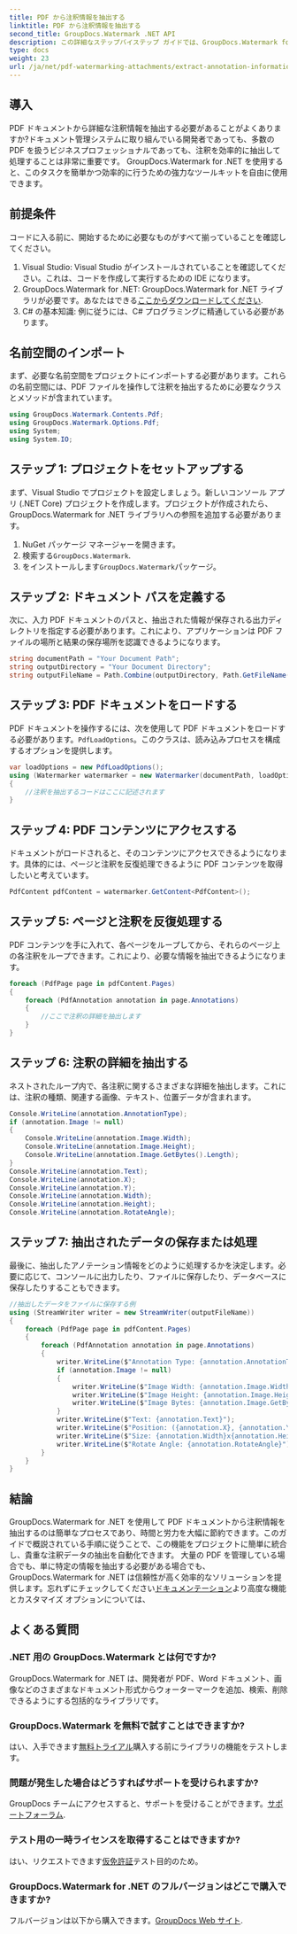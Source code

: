 ```yaml
---
title: PDF から注釈情報を抽出する
linktitle: PDF から注釈情報を抽出する
second_title: GroupDocs.Watermark .NET API
description: この詳細なステップバイステップ ガイドでは、GroupDocs.Watermark for .NET を使用して PDF ドキュメントから注釈情報を抽出する方法を学びます。
type: docs
weight: 23
url: /ja/net/pdf-watermarking-attachments/extract-annotation-information-pdf/
---
```

## 導入
PDF ドキュメントから詳細な注釈情報を抽出する必要があることがよくありますか?ドキュメント管理システムに取り組んでいる開発者であっても、多数の PDF を扱うビジネスプロフェッショナルであっても、注釈を効率的に抽出して処理することは非常に重要です。 GroupDocs.Watermark for .NET を使用すると、このタスクを簡単かつ効率的に行うための強力なツールキットを自由に使用できます。
## 前提条件
コードに入る前に、開始するために必要なものがすべて揃っていることを確認してください。
1. Visual Studio: Visual Studio がインストールされていることを確認してください。これは、コードを作成して実行するための IDE になります。
2.  GroupDocs.Watermark for .NET: GroupDocs.Watermark for .NET ライブラリが必要です。あなたはできる[ここからダウンロードしてください](https://releases.groupdocs.com/Watermark/net/).
3. C# の基本知識: 例に従うには、C# プログラミングに精通している必要があります。
## 名前空間のインポート
まず、必要な名前空間をプロジェクトにインポートする必要があります。これらの名前空間には、PDF ファイルを操作して注釈を抽出するために必要なクラスとメソッドが含まれています。
```csharp
using GroupDocs.Watermark.Contents.Pdf;
using GroupDocs.Watermark.Options.Pdf;
using System;
using System.IO;
```
## ステップ 1: プロジェクトをセットアップする
まず、Visual Studio でプロジェクトを設定しましょう。新しいコンソール アプリ (.NET Core) プロジェクトを作成します。プロジェクトが作成されたら、GroupDocs.Watermark for .NET ライブラリへの参照を追加する必要があります。
1. NuGet パッケージ マネージャーを開きます。
2. 検索する`GroupDocs.Watermark`.
3. をインストールします`GroupDocs.Watermark`パッケージ。
## ステップ 2: ドキュメント パスを定義する
次に、入力 PDF ドキュメントのパスと、抽出された情報が保存される出力ディレクトリを指定する必要があります。これにより、アプリケーションは PDF ファイルの場所と結果の保存場所を認識できるようになります。
```csharp
string documentPath = "Your Document Path";
string outputDirectory = "Your Document Directory";
string outputFileName = Path.Combine(outputDirectory, Path.GetFileName(documentPath));
```
## ステップ 3: PDF ドキュメントをロードする
 PDF ドキュメントを操作するには、次を使用して PDF ドキュメントをロードする必要があります。`PdfLoadOptions`。このクラスは、読み込みプロセスを構成するオプションを提供します。
```csharp
var loadOptions = new PdfLoadOptions();
using (Watermarker watermarker = new Watermarker(documentPath, loadOptions))
{
    //注釈を抽出するコードはここに記述されます
}
```
## ステップ 4: PDF コンテンツにアクセスする
ドキュメントがロードされると、そのコンテンツにアクセスできるようになります。具体的には、ページと注釈を反復処理できるように PDF コンテンツを取得したいと考えています。
```csharp
PdfContent pdfContent = watermarker.GetContent<PdfContent>();
```
## ステップ 5: ページと注釈を反復処理する
PDF コンテンツを手に入れて、各ページをループしてから、それらのページ上の各注釈をループできます。これにより、必要な情報を抽出できるようになります。
```csharp
foreach (PdfPage page in pdfContent.Pages)
{
    foreach (PdfAnnotation annotation in page.Annotations)
    {
        //ここで注釈の詳細を抽出します
    }
}
```
## ステップ 6: 注釈の詳細を抽出する
ネストされたループ内で、各注釈に関するさまざまな詳細を抽出します。これには、注釈の種類、関連する画像、テキスト、位置データが含まれます。
```csharp
Console.WriteLine(annotation.AnnotationType);
if (annotation.Image != null)
{
    Console.WriteLine(annotation.Image.Width);
    Console.WriteLine(annotation.Image.Height);
    Console.WriteLine(annotation.Image.GetBytes().Length);
}
Console.WriteLine(annotation.Text);
Console.WriteLine(annotation.X);
Console.WriteLine(annotation.Y);
Console.WriteLine(annotation.Width);
Console.WriteLine(annotation.Height);
Console.WriteLine(annotation.RotateAngle);
```
## ステップ 7: 抽出されたデータの保存または処理
最後に、抽出したアノテーション情報をどのように処理するかを決定します。必要に応じて、コンソールに出力したり、ファイルに保存したり、データベースに保存したりすることもできます。
```csharp
//抽出したデータをファイルに保存する例
using (StreamWriter writer = new StreamWriter(outputFileName))
{
    foreach (PdfPage page in pdfContent.Pages)
    {
        foreach (PdfAnnotation annotation in page.Annotations)
        {
            writer.WriteLine($"Annotation Type: {annotation.AnnotationType}");
            if (annotation.Image != null)
            {
                writer.WriteLine($"Image Width: {annotation.Image.Width}");
                writer.WriteLine($"Image Height: {annotation.Image.Height}");
                writer.WriteLine($"Image Bytes: {annotation.Image.GetBytes().Length}");
            }
            writer.WriteLine($"Text: {annotation.Text}");
            writer.WriteLine($"Position: ({annotation.X}, {annotation.Y})");
            writer.WriteLine($"Size: {annotation.Width}x{annotation.Height}");
            writer.WriteLine($"Rotate Angle: {annotation.RotateAngle}");
        }
    }
}
```
## 結論
GroupDocs.Watermark for .NET を使用して PDF ドキュメントから注釈情報を抽出するのは簡単なプロセスであり、時間と労力を大幅に節約できます。このガイドで概説されている手順に従うことで、この機能をプロジェクトに簡単に統合し、貴重な注釈データの抽出を自動化できます。
大量の PDF を管理している場合でも、単に特定の情報を抽出する必要がある場合でも、GroupDocs.Watermark for .NET は信頼性が高く効率的なソリューションを提供します。忘れずにチェックしてください[ドキュメンテーション](https://reference.groupdocs.com/Watermark/net/)より高度な機能とカスタマイズ オプションについては、
## よくある質問
### .NET 用の GroupDocs.Watermark とは何ですか?
GroupDocs.Watermark for .NET は、開発者が PDF、Word ドキュメント、画像などのさまざまなドキュメント形式からウォーターマークを追加、検索、削除できるようにする包括的なライブラリです。
### GroupDocs.Watermark を無料で試すことはできますか?
はい、入手できます[無料トライアル](https://releases.groupdocs.com/)購入する前にライブラリの機能をテストします。
### 問題が発生した場合はどうすればサポートを受けられますか?
 GroupDocs チームにアクセスすると、サポートを受けることができます。[サポートフォーラム](https://forum.groupdocs.com/c/watermark/19).
### テスト用の一時ライセンスを取得することはできますか?
はい、リクエストできます[仮免許証](https://purchase.groupdocs.com/temporary-license/)テスト目的のため。
### GroupDocs.Watermark for .NET のフルバージョンはどこで購入できますか?
フルバージョンは以下から購入できます。[GroupDocs Web サイト](https://purchase.groupdocs.com/buy).